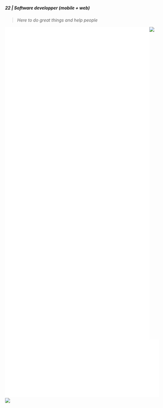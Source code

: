 ##### 22 | Software developper (mobile + web) 
> _Here to do great things and help people_

<img align="left" src="/assets/metrics.svg" alt="Metrics">

<img src="https://nirzak-streak-stats.vercel.app/?user=adam-nlem&theme=tokyonight&hide_border=false"/>

<img src="/assets/wakatime.svg" alt="Metrics">

<img src="https://github-readme-stats.vercel.app/api?username=adam-nlem&theme=tokyonight&hide_border=false&include_all_commits=true" />
